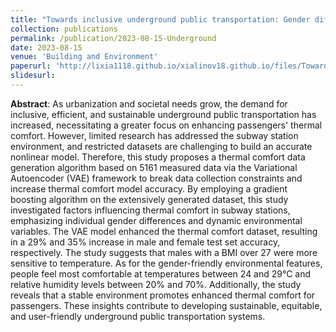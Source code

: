 ```yaml
---
title: "Towards inclusive underground public transportation: Gender differences on thermal comfort"
collection: publications
permalink: /publication/2023-08-15-Underground
date: 2023-08-15
venue: 'Building and Environment'
paperurl: 'http://lixia1118.github.io/xialinov18.github.io/files/Towards inclusive underground public transportation.pdf'
slidesurl:
---
```

 **Abstract**: As urbanization and societal needs grow, the demand for inclusive, efficient, and sustainable underground public transportation has increased, necessitating a greater focus on enhancing passengers' thermal comfort. However, limited research has addressed the subway station environment, and restricted datasets are challenging to build an accurate nonlinear model. Therefore, this study proposes a thermal comfort data generation algorithm based on 5161 measured data via the Variational Autoencoder (VAE) framework to break data collection constraints and increase thermal comfort model accuracy. By employing a gradient boosting algorithm on the extensively generated dataset, this study investigated factors influencing thermal comfort in subway stations, emphasizing individual gender differences and dynamic environmental variables. The VAE model enhanced the thermal comfort dataset, resulting in a 29% and 35% increase in male and female test set accuracy, respectively. The study suggests that males with a BMI over 27 were more sensitive to temperature. As for the gender-friendly environmental features, people feel most comfortable at temperatures between 24 and 29&deg;C and relative humidity levels between 20% and 70%. Additionally, the study reveals that a stable environment promotes enhanced thermal comfort for passengers. These insights contribute to developing sustainable, equitable, and user-friendly underground public transportation systems.
